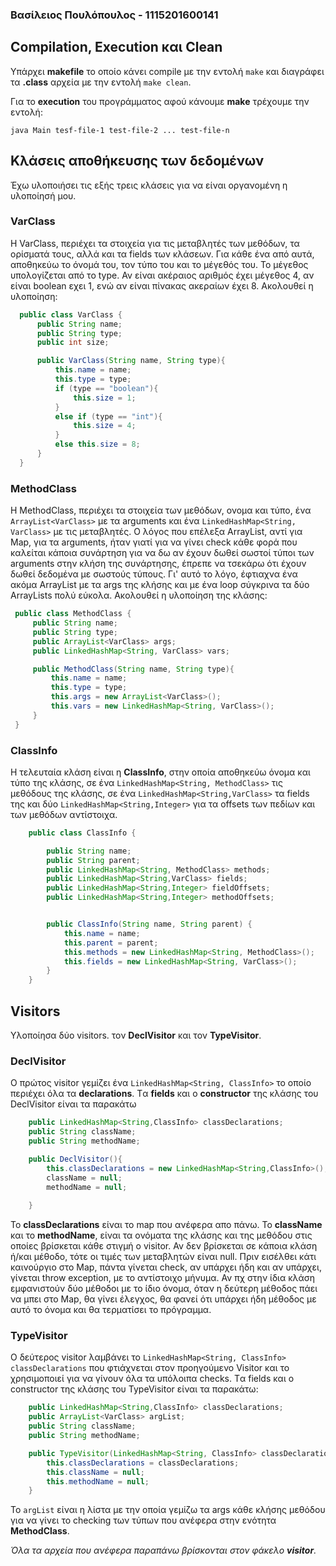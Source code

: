 ### Βασίλειος Πουλόπουλος - 1115201600141

## Compilation, Execution και Clean
Υπάρχει **makefile** το οποίο κάνει compile με την εντολή `make` και διαγράφει τα **.class** αρχεία με την εντολή `make clean`.

Για το **execution**  του προγράμματος αφού κάνουμε **make** τρέχουμε την εντολή: 

    java Main tesf-file-1 test-file-2 ... test-file-n

## Κλάσεις αποθήκευσης των δεδομένων

Έχω υλοποιήσει τις εξής τρεις κλάσεις για να είναι οργανομένη η υλοποίησή μου. 

### VarClass 
H VarClass, περιέχει τα στοιχεία για τις μεταβλητές των μεθόδων, τα ορίσματά τους, αλλά και τα fields των κλάσεων. Για κάθε ένα από αυτά, αποθηκεύω το όνομά του, τον τύπο του και το μέγεθός του. Το μέγεθος υπολογίζεται από το type. Αν είναι ακέραιος αριθμός έχει μέγεθος 4, αν είναι boolean εχει 1, ενώ αν είναι πίνακας ακεραίων έχει 8. Ακολουθεί η υλοποίηση:

  ```java
	public class VarClass {
	    public String name;
	    public String type;
	    public int size;

	    public VarClass(String name, String type){
	        this.name = name;
	        this.type = type;
	        if (type == "boolean"){
	            this.size = 1;
	        }
	        else if (type == "int"){
	            this.size = 4;
	        }
	        else this.size = 8;
	    }
	}
```
### MethodClass 
Η MethodClass, περιέχει τα στοιχεία των μεθόδων, ονομα και τύπο, ένα `ArrayList<VarClass>` με τα arguments και ένα `LinkedHashMap<String, VarClass>` με τις μεταβλητές. Ο λόγος που επέλεξα ArrayList, αντί για Map, για τα arguments, ήταν γιατί για να γίνει check κάθε φορά που καλείται κάποια συνάρτηση για να δω αν έχουν δωθεί σωστοί τύποι των arguments στην κλήση της συνάρτησης, έπρεπε να τσεκάρω ότι έχουν δωθεί δεδομένα με σωστούς τύπους. Γι' αυτό το λόγο, έφτιαχνα ένα ακόμα ArrayList με τα args της κλήσης και με ένα loop σύγκρινα τα δύο ArrayLists  πολύ εύκολα. Ακολουθεί η υλοποίηση της κλάσης: 

   ```java
	public class MethodClass {
	    public String name;
	    public String type;
	    public ArrayList<VarClass> args;
	    public LinkedHashMap<String, VarClass> vars;

	    public MethodClass(String name, String type){
	        this.name = name;
	        this.type = type;
	        this.args = new ArrayList<VarClass>();
	        this.vars = new LinkedHashMap<String, VarClass>();
	    }
	}
```
### ClassInfo
Η τελευταία κλάση είναι η **ClassInfo**, στην οποία αποθηκεύω όνομα και τύπο της κλάσης, σε ένα `LinkedHashMap<String, MethodClass>` τις μεθόδους της κλάσης, σε ένα `LinkedHashMap<String,VarClass>` τα fields της και δύο `LinkedHashMap<String,Integer>` για τα offsets των πεδίων και των μεθόδων αντίστοιχα.
```java
    public class ClassInfo {

		public String name;
		public String parent;
		public LinkedHashMap<String, MethodClass> methods;
		public LinkedHashMap<String,VarClass> fields;
		public LinkedHashMap<String,Integer> fieldOffsets;
		public LinkedHashMap<String,Integer> methodOffsets;


		public ClassInfo(String name, String parent) {
			this.name = name;
			this.parent = parent;
			this.methods = new LinkedHashMap<String, MethodClass>();
			this.fields = new LinkedHashMap<String, VarClass>();
		}
	}
```
## Visitors
Υλοποίησα δύο visitors. τον **DeclVisitor** και τον **TypeVisitor**. 

### DeclVisitor
Ο πρώτος visitor γεμίζει ένα `LinkedHashMap<String, ClassInfo>` το οποίο περιέχει όλα τα **declarations**.
Tα **fields** και ο **constructor** της κλάσης του DeclVisitor είναι τα παρακάτω 
```java
	public LinkedHashMap<String,ClassInfo> classDeclarations;
    public String className;
    public String methodName;

    public DeclVisitor(){
        this.classDeclarations = new LinkedHashMap<String,ClassInfo>();
        className = null;
        methodName = null;
      
    }
```
To **classDeclarations** είναι το map που ανέφερα απο πάνω. Το **className** και το **methodName**, είναι τα ονόματα της κλάσης και της μεθόδου στις οποίες βρίσκεται κάθε στιγμή ο visitor. Αν δεν βρίσκεται σε κάποια κλάση ή/και μέθοδο, τότε οι τιμές των μεταβλητών είναι null.
Πριν εισέλθει κάτι καινούργιο στο Map, πάντα γίνεται check, αν υπάρχει ήδη και αν υπάρχει, γίνεται throw exception, με το αντίστοιχο μήνυμα. Αν πχ στην ίδια κλάση εμφανιστούν δύο μέθοδοι με το ίδιο όνομα, όταν η δεύτερη μέθοδος πάει να μπει στο Map, θα γίνει έλεγχος, θα φανεί ότι υπάρχει ήδη μέθοδος με αυτό το όνομα και θα τερματίσει το πρόγραμμα.


### TypeVisitor
Ο δεύτερος visitor λαμβάνει το `LinkedHashMap<String, ClassInfo> classDeclarations` που φτιάχνεται στον προηγούμενο Visitor και το χρησιμοποιεί για να γίνουν όλα τα υπόλοιπα checks.
Tα fields και ο constructor της κλάσης του TypeVisitor είναι τα παρακάτω:
```java
    public LinkedHashMap<String,ClassInfo> classDeclarations;
    public ArrayList<VarClass> argList;
    public String className;
    public String methodName;

    public TypeVisitor(LinkedHashMap<String, ClassInfo> classDeclarations){
        this.classDeclarations = classDeclarations;
        this.className = null;
        this.methodName = null;
    }
```
To `argList` είναι  η λίστα με την οποία γεμίζω τα args κάθε κλήσης μεθόδου για να γίνει το checking των τύπων που ανέφερα  στην ενότητα **MethodClass**.

*Όλα τα αρχεία που ανέφερα παραπάνω βρίσκονται στον φάκελο **visitor**.*
